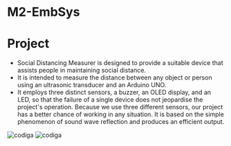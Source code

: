 # M2-EmbSys

# Project
* Social Distancing Measurer is designed to provide a suitable device that assists people in maintaining social distance.
* It is intended to measure the distance between any object or person using an ultrasonic transducer and an Arduino UNO.
* It employs three distinct sensors, a buzzer, an OLED display, and an LED, so that the failure of a single device does not jeopardise the project's operation.
Because we use three different sensors, our project has a better chance of working in any situation. It is based on the simple phenomenon of sound wave reflection and produces an efficient output.


![codiga](https://api.codiga.io/project/31802/score/svg)
![codiga](https://api.codiga.io/project/31802/status/svg)
